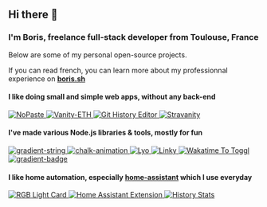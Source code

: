 ## Hi there 👋  

### I'm Boris, freelance full-stack developer from Toulouse, France

Below are some of my personal open-source projects.

If you can read french, you can learn more about my professionnal experience on [**boris.sh**](https://boris.sh)


#### I like doing small and simple web apps, without any back-end

[<picture>
  <source media="(prefers-color-scheme: dark)" srcset="https://ghrs.vercel.app/api/pin/?username=bokub&repo=nopaste&theme=github_dark">
  <img alt="NoPaste" src="https://ghrs.vercel.app/api/pin/?username=bokub&repo=nopaste">
</picture>](https://github.com/bokub/nopaste)
[<picture>
  <source media="(prefers-color-scheme: dark)" srcset="https://ghrs.vercel.app/api/pin/?username=bokub&repo=vanity-eth&theme=github_dark">
  <img alt="Vanity-ETH" src="https://ghrs.vercel.app/api/pin/?username=bokub&repo=vanity-eth">
</picture>](https://github.com/bokub/vanity-eth)
[<picture>
  <source media="(prefers-color-scheme: dark)" srcset="https://ghrs.vercel.app/api/pin/?username=bokub&repo=git-history-editor&theme=github_dark">
  <img alt="Git History Editor" src="https://ghrs.vercel.app/api/pin/?username=bokub&repo=git-history-editor">
</picture>](https://github.com/bokub/git-history-editor)
[<picture>
  <source media="(prefers-color-scheme: dark)" srcset="https://ghrs.vercel.app/api/pin/?username=bokub&repo=stravanity&theme=github_dark">
  <img alt="Stravanity" src="https://ghrs.vercel.app/api/pin/?username=bokub&repo=stravanity">
</picture>](https://github.com/bokub/stravanity)

#### I've made various Node.js libraries & tools, mostly for fun

[<picture>
  <source media="(prefers-color-scheme: dark)" srcset="https://ghrs.vercel.app/api/pin/?username=bokub&repo=gradient-string&theme=github_dark">
  <img alt="gradient-string" src="https://ghrs.vercel.app/api/pin/?username=bokub&repo=gradient-string">
</picture>](https://github.com/bokub/gradient-string)
[<picture>
  <source media="(prefers-color-scheme: dark)" srcset="https://ghrs.vercel.app/api/pin/?username=bokub&repo=chalk-animation&theme=github_dark">
  <img alt="chalk-animation" src="https://ghrs.vercel.app/api/pin/?username=bokub&repo=chalk-animation">
</picture>](https://github.com/bokub/chalk-animation)
[<picture>
  <source media="(prefers-color-scheme: dark)" srcset="https://ghrs.vercel.app/api/pin/?username=bokub&repo=lyo&theme=github_dark">
  <img alt="Lyo" src="https://ghrs.vercel.app/api/pin/?username=bokub&repo=lyo">
</picture>](https://github.com/bokub/lyo)
[<picture>
  <source media="(prefers-color-scheme: dark)" srcset="https://ghrs.vercel.app/api/pin/?username=bokub&repo=linky&theme=github_dark">
  <img alt="Linky" src="https://ghrs.vercel.app/api/pin/?username=bokub&repo=linky">
</picture>](https://github.com/bokub/linky)
[<picture>
  <source media="(prefers-color-scheme: dark)" srcset="https://ghrs.vercel.app/api/pin/?username=bokub&repo=wakatime-to-toggl&theme=github_dark">
  <img alt="Wakatime To Toggl" src="https://ghrs.vercel.app/api/pin/?username=bokub&repo=wakatime-to-toggl">
</picture>](https://github.com/bokub/wakatime-to-toggl)
[<picture>
  <source media="(prefers-color-scheme: dark)" srcset="https://ghrs.vercel.app/api/pin/?username=bokub&repo=gradient-badge&theme=github_dark">
  <img alt="gradient-badge" src="https://ghrs.vercel.app/api/pin/?username=bokub&repo=gradient-badge">
</picture>](https://github.com/bokub/gradient-badge)

#### I like home automation, especially [home-assistant](https://www.home-assistant.io/) which I use everyday

[<picture>
  <source media="(prefers-color-scheme: dark)" srcset="https://ghrs.vercel.app/api/pin/?username=bokub&repo=rgb-light-card&theme=github_dark">
  <img alt="RGB Light Card" src="https://ghrs.vercel.app/api/pin/?username=bokub&repo=rgb-light-card">
</picture>](https://github.com/bokub/rgb-light-card)
[<picture>
  <source media="(prefers-color-scheme: dark)" srcset="https://ghrs.vercel.app/api/pin/?username=bokub&repo=home-assistant-extension&theme=github_dark">
  <img alt="Home Assistant Extension" src="https://ghrs.vercel.app/api/pin/?username=bokub&repo=home-assistant-extension">
</picture>](https://github.com/bokub/home-assistant-extension)
[<picture>
  <source media="(prefers-color-scheme: dark)" srcset="https://ghrs.vercel.app/api/pin/?username=bokub&repo=ha-history-stats&theme=github_dark">
  <img alt="History Stats" src="https://ghrs.vercel.app/api/pin/?username=bokub&repo=ha-history-stats">
</picture>](https://github.com/bokub/ha-history-stats)
